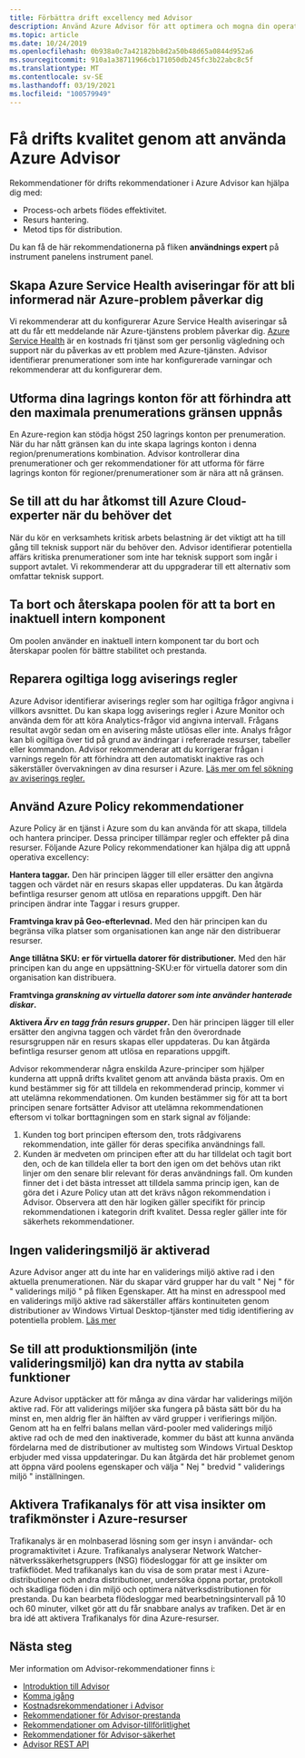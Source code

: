 ```yaml
---
title: Förbättra drift excellency med Advisor
description: Använd Azure Advisor för att optimera och mogna din operativa kompetens för dina Azure-prenumerationer.
ms.topic: article
ms.date: 10/24/2019
ms.openlocfilehash: 0b938a0c7a42182bb8d2a50b48d65a0844d952a6
ms.sourcegitcommit: 910a1a38711966cb171050db245fc3b22abc8c5f
ms.translationtype: MT
ms.contentlocale: sv-SE
ms.lasthandoff: 03/19/2021
ms.locfileid: "100579949"
---
```

# <a name="achieve-operational-excellence-by-using-azure-advisor"></a>Få drifts kvalitet genom att använda Azure Advisor

Rekommendationer för drifts rekommendationer i Azure Advisor kan hjälpa dig med: 
- Process-och arbets flödes effektivitet.
- Resurs hantering.
- Metod tips för distribution. 

Du kan få de här rekommendationerna på fliken **användnings expert** på instrument panelens instrument panel.

## <a name="create-azure-service-health-alerts-to-be-notified-when-azure-problems-affect-you"></a>Skapa Azure Service Health aviseringar för att bli informerad när Azure-problem påverkar dig

Vi rekommenderar att du konfigurerar Azure Service Health aviseringar så att du får ett meddelande när Azure-tjänstens problem påverkar dig. [Azure Service Health](https://azure.microsoft.com/features/service-health/) är en kostnads fri tjänst som ger personlig vägledning och support när du påverkas av ett problem med Azure-tjänsten. Advisor identifierar prenumerationer som inte har konfigurerade varningar och rekommenderar att du konfigurerar dem.


## <a name="design-your-storage-accounts-to-prevent-reaching-the-maximum-subscription-limit"></a>Utforma dina lagrings konton för att förhindra att den maximala prenumerations gränsen uppnås

En Azure-region kan stödja högst 250 lagrings konton per prenumeration. När du har nått gränsen kan du inte skapa lagrings konton i denna region/prenumerations kombination. Advisor kontrollerar dina prenumerationer och ger rekommendationer för att utforma för färre lagrings konton för regioner/prenumerationer som är nära att nå gränsen.

## <a name="ensure-you-have-access-to-azure-cloud-experts-when-you-need-it"></a>Se till att du har åtkomst till Azure Cloud-experter när du behöver det

När du kör en verksamhets kritisk arbets belastning är det viktigt att ha till gång till teknisk support när du behöver den. Advisor identifierar potentiella affärs kritiska prenumerationer som inte har teknisk support som ingår i support avtalet. Vi rekommenderar att du uppgraderar till ett alternativ som omfattar teknisk support.

## <a name="delete-and-re-create-your-pool-to-remove-a-deprecated-internal-component"></a>Ta bort och återskapa poolen för att ta bort en inaktuell intern komponent

Om poolen använder en inaktuell intern komponent tar du bort och återskapar poolen för bättre stabilitet och prestanda.

## <a name="repair-invalid-log-alert-rules"></a>Reparera ogiltiga logg aviserings regler

Azure Advisor identifierar aviserings regler som har ogiltiga frågor angivna i villkors avsnittet. Du kan skapa logg aviserings regler i Azure Monitor och använda dem för att köra Analytics-frågor vid angivna intervall. Frågans resultat avgör sedan om en avisering måste utlösas eller inte. Analys frågor kan bli ogiltiga över tid på grund av ändringar i refererade resurser, tabeller eller kommandon. Advisor rekommenderar att du korrigerar frågan i varnings regeln för att förhindra att den automatiskt inaktive ras och säkerställer övervakningen av dina resurser i Azure. [Läs mer om fel sökning av aviserings regler.](../azure-monitor/alerts/alerts-troubleshoot-log.md)

## <a name="use-azure-policy-recommendations"></a>Använd Azure Policy rekommendationer

Azure Policy är en tjänst i Azure som du kan använda för att skapa, tilldela och hantera principer. Dessa principer tillämpar regler och effekter på dina resurser. Följande Azure Policy rekommendationer kan hjälpa dig att uppnå operativa excellency: 

**Hantera taggar.** Den här principen lägger till eller ersätter den angivna taggen och värdet när en resurs skapas eller uppdateras. Du kan åtgärda befintliga resurser genom att utlösa en reparations uppgift. Den här principen ändrar inte Taggar i resurs grupper.

**Framtvinga krav på Geo-efterlevnad.** Med den här principen kan du begränsa vilka platser som organisationen kan ange när den distribuerar resurser. 

**Ange tillåtna SKU: er för virtuella datorer för distributioner.** Med den här principen kan du ange en uppsättning-SKU:er för virtuella datorer som din organisation kan distribuera.

**Framtvinga *granskning av virtuella datorer som inte använder hanterade diskar*.**

**Aktivera *Ärv en tagg från resurs grupper*.** Den här principen lägger till eller ersätter den angivna taggen och värdet från den överordnade resursgruppen när en resurs skapas eller uppdateras. Du kan åtgärda befintliga resurser genom att utlösa en reparations uppgift.

Advisor rekommenderar några enskilda Azure-principer som hjälper kunderna att uppnå drifts kvalitet genom att använda bästa praxis. Om en kund bestämmer sig för att tilldela en rekommenderad princip, kommer vi att utelämna rekommendationen. Om kunden bestämmer sig för att ta bort principen senare fortsätter Advisor att utelämna rekommendationen eftersom vi tolkar borttagningen som en stark signal av följande:

1.  Kunden tog bort principen eftersom den, trots rådgivarens rekommendation, inte gäller för deras specifika användnings fall. 
2.  Kunden är medveten om principen efter att du har tilldelat och tagit bort den, och de kan tilldela eller ta bort den igen om det behövs utan rikt linjer om den senare blir relevant för deras användnings fall. Om kunden finner det i det bästa intresset att tilldela samma princip igen, kan de göra det i Azure Policy utan att det krävs någon rekommendation i Advisor. Observera att den här logiken gäller specifikt för princip rekommendationen i kategorin drift kvalitet. Dessa regler gäller inte för säkerhets rekommendationer.  


## <a name="no-validation-environment-enabled"></a>Ingen valideringsmiljö är aktiverad
Azure Advisor anger att du inte har en validerings miljö aktive rad i den aktuella prenumerationen. När du skapar värd grupper har du valt \" Nej \" för \" validerings miljö \" på fliken Egenskaper. Att ha minst en adresspool med en validerings miljö aktive rad säkerställer affärs kontinuiteten genom distributioner av Windows Virtual Desktop-tjänster med tidig identifiering av potentiella problem. [Läs mer](../virtual-desktop/create-validation-host-pool.md)

## <a name="ensure-production-non-validation-environment-to-benefit-from-stable-functionality"></a>Se till att produktionsmiljön (inte valideringsmiljö) kan dra nytta av stabila funktioner
Azure Advisor upptäcker att för många av dina värdar har validerings miljön aktive rad. För att validerings miljöer ska fungera på bästa sätt bör du ha minst en, men aldrig fler än hälften av värd grupper i verifierings miljön. Genom att ha en felfri balans mellan värd-pooler med validerings miljö aktive rad och de med den inaktiverade, kommer du bäst att kunna använda fördelarna med de distributioner av multisteg som Windows Virtual Desktop erbjuder med vissa uppdateringar. Du kan åtgärda det här problemet genom att öppna värd poolens egenskaper och välja \" Nej \" bredvid \" validerings miljö \" inställningen.

## <a name="enable-traffic-analytics-to-view-insights-into-traffic-patterns-across-azure-resources"></a>Aktivera Trafikanalys för att visa insikter om trafikmönster i Azure-resurser
Trafikanalys är en molnbaserad lösning som ger insyn i användar- och programaktivitet i Azure. Trafikanalys analyserar Network Watcher-nätverkssäkerhetsgruppers (NSG) flödesloggar för att ge insikter om trafikflödet. Med trafikanalys kan du visa de som pratar mest i Azure-distributioner och andra distributioner, undersöka öppna portar, protokoll och skadliga flöden i din miljö och optimera nätverksdistributionen för prestanda. Du kan bearbeta flödesloggar med bearbetningsintervall på 10 och 60 minuter, vilket gör att du får snabbare analys av trafiken. Det är en bra idé att aktivera Trafikanalys för dina Azure-resurser. 


## <a name="next-steps"></a>Nästa steg

Mer information om Advisor-rekommendationer finns i:
* [Introduktion till Advisor](advisor-overview.md)
* [Komma igång](advisor-get-started.md)
* [Kostnadsrekommendationer i Advisor](advisor-cost-recommendations.md)
* [Rekommendationer för Advisor-prestanda](advisor-performance-recommendations.md)
* [Rekommendationer om Advisor-tillförlitlighet](advisor-high-availability-recommendations.md)
* [Rekommendationer för Advisor-säkerhet](advisor-security-recommendations.md)
* [Advisor REST API](/rest/api/advisor/)
